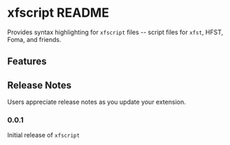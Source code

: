 # xfscript README

Provides syntax highlighting for `xfscript` files -- script files for `xfst`, HFST, Foma, and friends.

## Features

<!-- TODO: put image here! -->

## Release Notes

Users appreciate release notes as you update your extension.

### 0.0.1

Initial release of `xfscript`